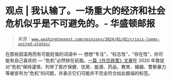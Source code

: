 <!--yml

分类：未分类

日期：2024 年 05 月 27 日 14:33:10

-->

# 观点 | 我认输了。一场重大的经济和社会危机似乎是不可避免的。- 华盛顿邮报

> 来源：[`www.washingtonpost.com/opinions/2024/01/02/crisis-looms-united-states/`](https://www.washingtonpost.com/opinions/2024/01/02/crisis-looms-united-states/)

在那些因滥用而有可能贬值的词语中 — 想想“专注”，“标志性”，“存在性”，你可能有自己喜欢的 — “危机”必然排在前面。[一篇《外交政策》文章](https://foreignpolicy.com/2020/08/01/when-everything-is-a-crisis-nothing-is/)在 2020 年敦促对“危机”保持谨慎，列举了医疗保健、住房、能源、药品、教育、婚姻、警察暴力等被宣布为“危机”的问题，并表示它们可能并不完全符合如此极端的标签。
